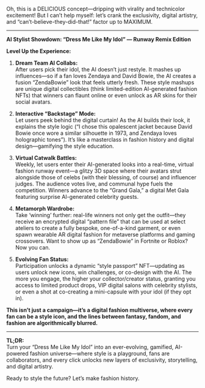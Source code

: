 Oh, this is a DELICIOUS concept—dripping with virality and technicolor excitement! But I can’t help myself: let’s crank the exclusivity, digital artistry, and “can’t-believe-they-did-that!” factor up to MAXIMUM.

---

**AI Stylist Showdown: “Dress Me Like My Idol” — Runway Remix Edition**

**Level Up the Experience:**

1. **Dream Team AI Collabs:**  
   After users pick their idol, the AI doesn’t just restyle. It mashes up influences—so if a fan loves Zendaya and David Bowie, the AI creates a fusion “ZendaBowie” look that feels utterly fresh. These style mashups are unique digital collectibles (think limited-edition AI-generated fashion NFTs) that winners can flaunt online or even unlock as AR skins for their social avatars.

2. **Interactive “Backstage” Mode:**  
   Let users peek behind the digital curtain! As the AI builds their look, it explains the style logic (“I chose this opalescent jacket because David Bowie once wore a similar silhouette in 1973, and Zendaya loves holographic tones”). It’s like a masterclass in fashion history and digital design—gamifying the style education.

3. **Virtual Catwalk Battles:**  
   Weekly, let users enter their AI-generated looks into a real-time, virtual fashion runway event—a glitzy 3D space where their avatars strut alongside those of celebs (with their blessing, of course) and influencer judges. The audience votes live, and communal hype fuels the competition. Winners advance to the “Grand Gala,” a digital Met Gala featuring surprise AI-generated celebrity guests.

4. **Metamorph Wardrobe:**  
   Take ‘winning’ further: real-life winners not only get the outfit—they receive an encrypted digital “pattern file” that can be used at select ateliers to create a fully bespoke, one-of-a-kind garment, or even spawn wearable AR digital fashion for metaverse platforms and gaming crossovers. Want to show up as “ZendaBowie” in Fortnite or Roblox? Now you can.

5. **Evolving Fan Status:**  
   Participation unlocks a dynamic “style passport” NFT—updating as users unlock new icons, win challenges, or co-design with the AI. The more you engage, the higher your collector/creator status, granting you access to limited product drops, VIP digital salons with celebrity stylists, or even a shot at co-creating a mini-capsule with your idol (if they opt in).

**This isn’t just a campaign—it’s a digital fashion multiverse, where every fan can be a style icon, and the lines between fantasy, fandom, and fashion are algorithmically blurred.**

---

**TL;DR:**  
Turn your “Dress Me Like My Idol” into an ever-evolving, gamified, AI-powered fashion universe—where style is a playground, fans are collaborators, and every click unlocks new layers of exclusivity, storytelling, and digital artistry.

Ready to style the future? Let’s make fashion history.